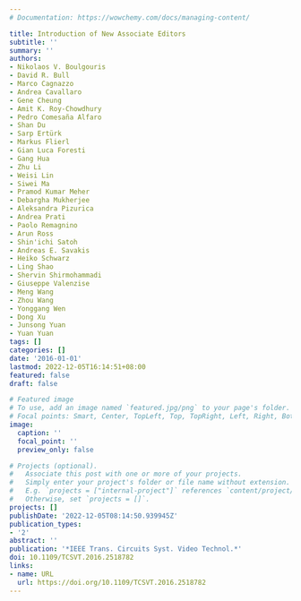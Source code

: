 ```yaml
---
# Documentation: https://wowchemy.com/docs/managing-content/

title: Introduction of New Associate Editors
subtitle: ''
summary: ''
authors:
- Nikolaos V. Boulgouris
- David R. Bull
- Marco Cagnazzo
- Andrea Cavallaro
- Gene Cheung
- Amit K. Roy-Chowdhury
- Pedro Comesaña Alfaro
- Shan Du
- Sarp Ertürk
- Markus Flierl
- Gian Luca Foresti
- Gang Hua
- Zhu Li
- Weisi Lin
- Siwei Ma
- Pramod Kumar Meher
- Debargha Mukherjee
- Aleksandra Pizurica
- Andrea Prati
- Paolo Remagnino
- Arun Ross
- Shin'ichi Satoh
- Andreas E. Savakis
- Heiko Schwarz
- Ling Shao
- Shervin Shirmohammadi
- Giuseppe Valenzise
- Meng Wang
- Zhou Wang
- Yonggang Wen
- Dong Xu
- Junsong Yuan
- Yuan Yuan
tags: []
categories: []
date: '2016-01-01'
lastmod: 2022-12-05T16:14:51+08:00
featured: false
draft: false

# Featured image
# To use, add an image named `featured.jpg/png` to your page's folder.
# Focal points: Smart, Center, TopLeft, Top, TopRight, Left, Right, BottomLeft, Bottom, BottomRight.
image:
  caption: ''
  focal_point: ''
  preview_only: false

# Projects (optional).
#   Associate this post with one or more of your projects.
#   Simply enter your project's folder or file name without extension.
#   E.g. `projects = ["internal-project"]` references `content/project/deep-learning/index.md`.
#   Otherwise, set `projects = []`.
projects: []
publishDate: '2022-12-05T08:14:50.939945Z'
publication_types:
- '2'
abstract: ''
publication: '*IEEE Trans. Circuits Syst. Video Technol.*'
doi: 10.1109/TCSVT.2016.2518782
links:
- name: URL
  url: https://doi.org/10.1109/TCSVT.2016.2518782
---
```

